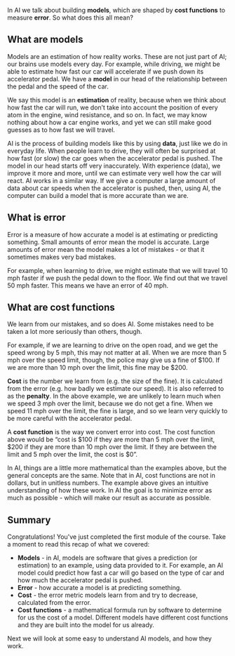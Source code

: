 In AI we talk about building __models__, which are shaped by __cost functions__ to measure __error__. So what does this all mean?

## What are models

Models are an estimation of how reality works. These are not just part of AI; our brains use models every day. For example, while driving, we might be able to estimate how fast our car will accelerate if we push down its accelerator pedal. We have a __model__ in our head of the relationship between the pedal and the speed of the car.

We say this model is an __estimation__ of reality, because when we think about how fast the car will run, we don’t take into account the position of every atom in the engine, wind resistance, and so on. In fact, we may know nothing about how a car engine works, and yet we can still make good guesses as to how fast we will travel.

AI is the process of building models like this by using __data__, just like we do in everyday life. When people learn to drive, they will often be surprised at how fast (or slow) the car goes when the accelerator pedal is pushed. The model in our head starts off very inaccurately. With experience (data), we improve it more and more, until we can estimate very well how the car will react. AI works in a similar way. If we give a computer a large amount of data about car speeds when the accelerator is pushed, then, using AI, the computer can build a model that is more accurate than we are.

## What is error

Error is a measure of how accurate a model is at estimating or predicting something. Small amounts of error mean the model is accurate. Large amounts of error mean the model makes a lot of mistakes - or that it sometimes makes very bad mistakes.

For example, when learning to drive, we might estimate that we will travel 10 mph faster if we push the pedal down to the floor. We find out that we travel 50 mph faster. This means we have an error of 40 mph.

## What are cost functions

We learn from our mistakes, and so does AI. Some mistakes need to be taken a lot more seriously than others, though.

For example, if we are learning to drive on the open road, and we get the speed wrong by 5 mph, this may not matter at all. When we are more than 5 mph over the speed limit, though, the police may give us a fine of $100. If we are more than 10 mph over the limit, this fine may be $200.

__Cost__ is the number we learn from (e.g. the size of the fine). It is calculated from the error (e.g. how badly we estimate our speed). It is also referred to as the __penalty__. In the above example, we are unlikely to learn much when we speed 3 mph over the limit, because we do not get a fine. When we speed 11 mph over the limit, the fine is large, and so we learn very quickly to be more careful with the accelerator pedal.

A __cost function__ is the way we convert error into cost. The cost function above would be “cost is $100 if they are more than 5 mph over the limit, $200 if they are more than 10 mph over the limit. If they are between the limit and 5 mph over the limit, the cost is $0”.

In AI, things are a little more mathematical than the examples above, but the general concepts are the same. Note that in AI, cost functions are not in dollars, but in unitless numbers. The example above gives an intuitive understanding of how these work. In AI the goal is to minimize error as much as possible - which will make our result as accurate as possible.

## Summary

Congratulations! You've just completed the first module of the course. Take a moment to read this recap of what we covered:
* __Models__ - in AI, models are software that gives a prediction (or estimation) to an example, using data provided to it. For example, an AI model could predict how fast a car will go based on the type of car and how much the accelerator pedal is pushed. 
* __Error__ - how accurate a model is at predicting something.
* __Cost__ - the error metric models learn from and try to decrease, calculated from the error.
* __Cost functions__ - a mathematical formula run by software to determine for us the cost of a model. Different models have different cost functions and they are built into the model for us already. 
  
Next we will look at some easy to understand AI models, and how they work.
